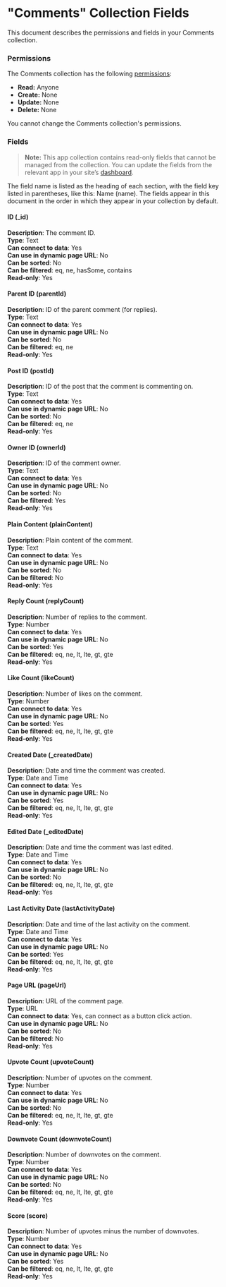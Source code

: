 <!-- This article was published using the Doc Push single-sourcing tool. Any changes to this article MUST be made in the source file. Find it at www.github.com/wix-private/velo-docs.-->



# "Comments" Collection Fields







This document describes the permissions and fields in your Comments collection. 

### Permissions 

The Comments collection has the following [permissions](https://support.wix.com/en/article/about-collection-permissions):

-   **Read:** Anyone
-   **Create:** None
-   **Update:** None
-   **Delete:** None

You cannot change the Comments collection's permissions. 

### Fields 

> **Note:**
> This app collection contains read-only fields that cannot be managed from the collection. You can update the fields from the relevant app in your site’s [dashboard](https://support.wix.com/en/article/accessing-your-sites-dashboard).

The field name is listed as the heading of each section, with the field key listed in parentheses, like this: Name (name). The fields appear in this document in the order in which they appear in your collection by default.

#### ID (\_id) 

**Description**: The comment ID.  
**Type**: Text  
**Can connect to data**: Yes  
**Can use in dynamic page URL**: No  
**Can be sorted**: No  
**Can be filtered**: eq, ne, hasSome, contains  
**Read-only**: Yes

#### Parent ID (parentId) 

**Description**: ID of the parent comment (for replies).  
**Type**: Text  
**Can connect to data**: Yes  
**Can use in dynamic page URL**: No  
**Can be sorted**: No  
**Can be filtered**: eq, ne  
**Read-only**: Yes

#### Post ID (postId) 

**Description**: ID of the post that the comment is commenting on.  
**Type**: Text  
**Can connect to data**: Yes  
**Can use in dynamic page URL**: No  
**Can be sorted**: No  
**Can be filtered**: eq, ne  
**Read-only**: Yes

#### Owner ID (ownerId) 

**Description**: ID of the comment owner.  
**Type**: Text  
**Can connect to data**: Yes  
**Can use in dynamic page URL**: No  
**Can be sorted**: No  
**Can be filtered**: Yes  
**Read-only**: Yes

#### Plain Content (plainContent) 

**Description**: Plain content of the comment.  
**Type**: Text  
**Can connect to data**: Yes  
**Can use in dynamic page URL**: No  
**Can be sorted**: No  
**Can be filtered**: No  
**Read-only**: Yes

#### Reply Count (replyCount) 

**Description**: Number of replies to the comment.  
**Type**: Number  
**Can connect to data**: Yes  
**Can use in dynamic page URL**: No  
**Can be sorted**: Yes  
**Can be filtered**: eq, ne, lt, lte, gt, gte  
**Read-only**: Yes

#### Like Count (likeCount) 

**Description**: Number of likes on the comment.  
**Type**: Number  
**Can connect to data**: Yes  
**Can use in dynamic page URL**: No  
**Can be sorted**: Yes  
**Can be filtered**: eq, ne, lt, lte, gt, gte  
**Read-only**: Yes

#### Created Date (\_createdDate) 

**Description**: Date and time the comment was created.  
**Type**: Date and Time  
**Can connect to data**: Yes  
**Can use in dynamic page URL**: No  
**Can be sorted**: Yes  
**Can be filtered**: eq, ne, lt, lte, gt, gte  
**Read-only**: Yes

#### Edited Date (\_editedDate) 

**Description**: Date and time the comment was last edited.  
**Type**: Date and Time  
**Can connect to data**: Yes  
**Can use in dynamic page URL**: No  
**Can be sorted**: No  
**Can be filtered**: eq, ne, lt, lte, gt, gte  
**Read-only**: Yes

#### Last Activity Date (lastActivityDate) 

**Description**: Date and time of the last activity on the comment.  
**Type**: Date and Time  
**Can connect to data**: Yes  
**Can use in dynamic page URL**: No  
**Can be sorted**: Yes  
**Can be filtered**: eq, ne, lt, lte, gt, gte  
**Read-only**: Yes

#### Page URL (pageUrl) 

**Description**: URL of the comment page.  
**Type**: URL  
**Can connect to data**: Yes, can connect as a button click action.  
**Can use in dynamic page URL**: No  
**Can be sorted**: No  
**Can be filtered**: No  
**Read-only**: Yes

#### Upvote Count (upvoteCount) 

**Description**: Number of upvotes on the comment.  
**Type**: Number  
**Can connect to data**: Yes  
**Can use in dynamic page URL**: No  
**Can be sorted**: No  
**Can be filtered**: eq, ne, lt, lte, gt, gte  
**Read-only**: Yes

#### Downvote Count (downvoteCount) 

**Description**: Number of downvotes on the comment.  
**Type**: Number  
**Can connect to data**: Yes  
**Can use in dynamic page URL**: No  
**Can be sorted**: No  
**Can be filtered**: eq, ne, lt, lte, gt, gte  
**Read-only**: Yes

#### Score (score) 

**Description**: Number of upvotes minus the number of downvotes.  
**Type**: Number  
**Can connect to data**: Yes  
**Can use in dynamic page URL**: No  
**Can be sorted**: Yes  
**Can be filtered**: eq, ne, lt, lte, gt, gte  
**Read-only**: Yes